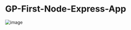 # GP-First-Node-Express-App
![image](https://github.com/user-attachments/assets/bfc027c5-6aa8-4918-8afb-3230aafd4c5b)
